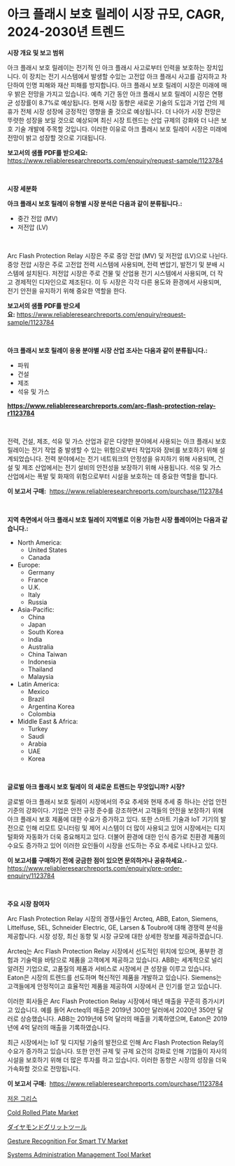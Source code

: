 <p><h1>아크 플래시 보호 릴레이 시장 규모, CAGR, 2024-2030년 트렌드</h1></p><p><strong>시장 개요 및 보고 범위</strong></p>
<p><p>아크 플래시 보호 릴레이는 전기적 인 아크 플래시 사고로부터 인력을 보호하는 장치입니다. 이 장치는 전기 시스템에서 발생할 수있는 고전압 아크 플래시 사고를 감지하고 차단하여 인명 피해와 재산 피해를 방지합니다. 아크 플래시 보호 릴레이 시장은 미래에 매우 밝은 전망을 가지고 있습니다. 예측 기간 동안 아크 플래시 보호 릴레이 시장은 연평균 성장률이 8.7%로 예상됩니다. 현재 시장 동향은 새로운 기술의 도입과 기업 간의 제휴가 전체 시장 성장에 긍정적인 영향을 줄 것으로 예상됩니다. 더 나아가 시장 전망은 뚜렷한 성장을 보일 것으로 예상되며 최신 시장 트렌드는 산업 규제의 강화와 더 나은 보호 기술 개발에 주목할 것입니다. 이러한 이유로 아크 플래시 보호 릴레이 시장은 미래에 전망이 밝고 성장할 것으로 기대됩니다.</p></p>
<p><strong>보고서의 샘플 PDF를 받으세요:</strong> <a href="https://www.reliableresearchreports.com/enquiry/request-sample/1123784">https://www.reliableresearchreports.com/enquiry/request-sample/1123784</a></p>
<p>&nbsp;</p>
<p><strong>시장 세분화</strong></p>
<p><strong>아크 플래시 보호 릴레이 유형별 시장 분석은 다음과 같이 분류됩니다.:</strong></p>
<p><ul><li>중간 전압 (MV)</li><li>저전압 (LV)</li></ul></p>
<p>&nbsp;</p>
<p><p>Arc Flash Protection Relay 시장은 주로 중앙 전압 (MV) 및 저전압 (LV)으로 나뉜다. 중앙 전압 시장은 주로 고전압 전력 시스템에 사용되며, 전력 변압기, 발전기 및 분배 시스템에 설치된다. 저전압 시장은 주로 건물 및 산업용 전기 시스템에서 사용되며, 더 작고 경제적인 디자인으로 제조된다. 이 두 시장은 각각 다른 용도와 환경에서 사용되며, 전기 안전을 유지하기 위해 중요한 역할을 한다.</p></p>
<p><strong>보고서의 샘플 PDF를 받으세요:</strong>&nbsp;<a href="https://www.reliableresearchreports.com/enquiry/request-sample/1123784">https://www.reliableresearchreports.com/enquiry/request-sample/1123784</a></p>
<p>&nbsp;</p>
<p><strong> 아크 플래시 보호 릴레이 응용 분야별 시장 산업 조사는 다음과 같이 분류됩니다.:</strong></p>
<p><ul><li>파워</li><li>건설</li><li>제조</li><li>석유 및 가스</li></ul></p>
<p><strong><a href="https://www.reliableresearchreports.com/arc-flash-protection-relay-r1123784">https://www.reliableresearchreports.com/arc-flash-protection-relay-r1123784</a></strong></p>
<p>&nbsp;</p>
<p><p>전력, 건설, 제조, 석유 및 가스 산업과 같은 다양한 분야에서 사용되는 아크 플래시 보호 릴레이는 전기 작업 중 발생할 수 있는 위험으로부터 작업자와 장비를 보호하기 위해 설계되었습니다. 전력 분야에서는 전기 네트워크의 안정성을 유지하기 위해 사용되며, 건설 및 제조 산업에서는 전기 설비의 안전성을 보장하기 위해 사용됩니다. 석유 및 가스 산업에서는 폭발 및 화재의 위험으로부터 시설을 보호하는 데 중요한 역할을 합니다.</p></p>
<p><strong>이 보고서 구매:</strong>&nbsp; <a href="https://www.reliableresearchreports.com/purchase/1123784">https://www.reliableresearchreports.com/purchase/1123784</a></p>
<p>&nbsp;</p>
<p><strong>지역 측면에서 아크 플래시 보호 릴레이 지역별로 이용 가능한 시장 플레이어는 다음과 같습니다.:</strong></p>
<p><ul>
    <li>
        North America:
        <ul>
            <li>United States</li>
            <li>Canada</li>
        </ul>
    </li>
    <li>
        Europe:
        <ul>
            <li>Germany</li>
            <li>France</li>
            <li>U.K.</li>
            <li>Italy</li>
            <li>Russia</li>
        </ul>
    </li>
    <li>
        Asia-Pacific:
        <ul>
            <li>China</li>
            <li>Japan</li>
            <li>South Korea</li>
            <li>India</li>
            <li>Australia</li>
            <li>China Taiwan</li>
            <li>Indonesia</li>
            <li>Thailand</li>
            <li>Malaysia</li>
        </ul>
    </li>
    <li>
        Latin America:
        <ul>
            <li>Mexico</li>
            <li>Brazil</li>
            <li>Argentina Korea</li>
            <li>Colombia</li>
        </ul>
    </li>
    <li>
        Middle East & Africa:
        <ul>
            <li>Turkey</li>
            <li>Saudi</li>
            <li>Arabia</li>
            <li>UAE</li>
            <li>Korea</li>
        </ul>
    </li>
    </ul></p>
<p>&nbsp;</p>
<p><strong>글로벌 아크 플래시 보호 릴레이 의 새로운 트렌드는 무엇입니까? 시장?</strong></p>
<p><p>글로벌 아크 플래시 보호 릴레이 시장에서의 주요 추세와 현재 추세 중 하나는 산업 안전 기준의 강화이다. 기업은 안전 규정 준수를 강조하면서 고객들의 안전을 보장하기 위해 아크 플래시 보호 제품에 대한 수요가 증가하고 있다. 또한 스마트 기술과 IoT 기기의 발전으로 인해 리모트 모니터링 및 제어 시스템이 더 많이 사용되고 있어 시장에서는 디지털화와 자동화가 더욱 중요해지고 있다. 더불어 환경에 대한 인식 증가로 친환경 제품의 수요도 증가하고 있어 이러한 요인들이 시장을 선도하는 주요 추세로 나타나고 있다.</p></p>
<p><strong>이 보고서를 구매하기 전에 궁금한 점이 있으면 문의하거나 공유하세요.</strong>- <a href="https://www.reliableresearchreports.com/enquiry/pre-order-enquiry/1123784">https://www.reliableresearchreports.com/enquiry/pre-order-enquiry/1123784</a></p>
<p>&nbsp;</p>
<p><strong>주요 시장 참여자</strong></p>
<p><p>Arc Flash Protection Relay 시장의 경쟁사들인 Arcteq, ABB, Eaton, Siemens, Littelfuse, SEL, Schneider Electric, GE, Larsen & Toubro에 대해 경쟁력 분석을 제공합니다. 시장 성장, 최신 동향 및 시장 규모에 대한 상세한 정보를 제공하겠습니다. </p><p>Arcteq는 Arc Flash Protection Relay 시장에서 선도적인 위치에 있으며, 풍부한 경험과 기술력을 바탕으로 제품을 고객에게 제공하고 있습니다. ABB는 세계적으로 널리 알려진 기업으로, 고품질의 제품과 서비스로 시장에서 큰 성장을 이루고 있습니다. Eaton은 시장의 트렌드를 선도하며 혁신적인 제품을 개발하고 있습니다. Siemens는 고객들에게 안정적이고 효율적인 제품을 제공하여 시장에서 큰 인기를 얻고 있습니다.</p><p>이러한 회사들은 Arc Flash Protection Relay 시장에서 매년 매출을 꾸준히 증가시키고 있습니다. 예를 들어 Arcteq의 매출은 2019년 300만 달러에서 2020년 350만 달러로 상승했습니다. ABB는 2019년에 5억 달러의 매출을 기록하였으며, Eaton은 2019년에 4억 달러의 매출을 기록하였습니다.</p><p>최근 시장에서는 IoT 및 디지털 기술의 발전으로 인해 Arc Flash Protection Relay의 수요가 증가하고 있습니다. 또한 안전 규제 및 규제 요건의 강화로 인해 기업들이 자사의 시설을 보호하기 위해 더 많은 투자를 하고 있습니다. 이러한 동향은 시장의 성장을 더욱 가속화할 것으로 전망됩니다.</p></p>
<p><strong>이 보고서 구매:</strong>&nbsp;&nbsp;<a href="https://www.reliableresearchreports.com/purchase/1123784">https://www.reliableresearchreports.com/purchase/1123784</a></p>
<p><p><a href="https://github.com/vseigx30c9a1j/Market-Research-Report-List-1/blob/main/523428724460.md">저온 그리스</a></p><p><a href="https://issuu.com/reportprime-2/docs/cold-rolled-plate-market-size-2030.pptx">Cold Rolled Plate Market</a></p><p><a href="https://github.com/LeanneBruen2023/Market-Research-Report-List-1/blob/main/617306426367.md">ダイヤモンドグリットツール</a></p><p><a href="https://github.com/marloy8/Market-Research-Report-List-4/blob/main/gesture-recognition-for-smart-tv-market.md">Gesture Recognition For Smart TV Market</a></p><p><a href="https://github.com/jj19131/Market-Research-Report-List-2/blob/main/systems-administration-management-tool-market.md">Systems Administration Management Tool Market</a></p></p>